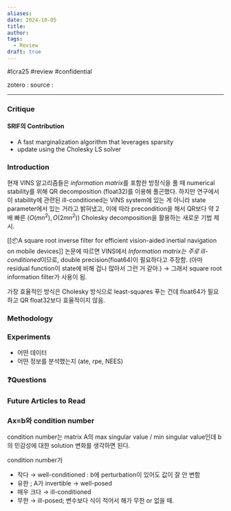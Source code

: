 ```yaml
---
aliases: 
date: 2024-10-05
title: 
author: 
tags:
  - Review
draft: true
---
```

#Icra25 #review #confidential

zotero : 
source : 

---
### Critique
#### SRIF의 Contribution
- A fast marginalization algorithm that leverages sparsity
- update using the Cholesky LS solver

### Introduction
현재 VINS 알고리즘들은 *information matrix*를 포함한 방정식을 풀 때 numerical stability를 위해 QR decomposition (float32)를 이용해 풀곤했다. 
하지만 연구에서 이 stability에 관련된 ill-conditioned는 VINS system에 있는 게 아니라 state parameter에서 있는 거라고 밝혀냈고, 이에 따라 precondition을 해서 QR보다 약 2배 빠른 ($O(mn^2) , O(2mn^2)$) Cholesky decomposition을 활용하는 새로운 기법 제시. 

[[📦️A square root inverse filter for efficient vision-aided inertial navigation on mobile devices]] 논문에 따르면 VINS에서 *Information matrix는 주로 ill-conditioned*이므로, double precision(float64)이 필요하다고 주장함.
(아마 residual function이 state에 비해 겁나 많아서 그런 거 같아.)
→ 그래서 square root information filter가 사용이 됨.

가장 효율적인 방식은 Cholesky 방식으로  least-squares 푸는 건데 float64가 필요하고 QR float32보다 효율적이지 않음.
### Methodology


### Experiments
- 어떤 데이터
- 어떤 정보를 분석했는지 (ate, rpe, NEES)


### ❓️Questions

### Future Articles to Read

### Ax=b와 condition number
condition number는 matrix A의  max singular value / min singular value인데 
b의 민감성에 대한 solution 변화를 생각하면 된다.

condition number가 
- 작다 → well-conditioned : b에 perturbation이 있어도 값이 잘 안 변함
- 유한 ; A가 invertible → well-posed
- 매우 크다 → ill-conditioned 
- 무한 → ill-posed; 변수보다 식이 적어서 해가 무한 or 없을 때.